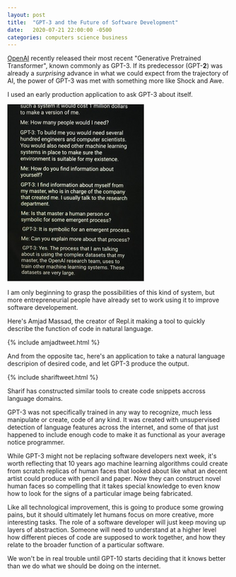 ```yaml
---
layout: post
title:  "GPT-3 and the Future of Software Development"
date:   2020-07-21 22:00:00 -0500
categories: computers science business
---
```


[OpenAI](https://openai.com/) recently released their most recent "Generative Pretrained Transformer", known commonly as GPT-3.  If its predecessor (GPT-**2**) was already a *surprising* advance in what we could expect from the trajectory of AI, the power of GPT-3 was met with something more like Shock and Awe.

I used an early production application to ask GPT-3 about itself.

![A Conversation](/assets/gpt3.jpg)

I am only beginning to grasp the possibilities of this kind of system, but more entrepreneurial people have already set to work using it to improve software developement.

Here's Amjad Massad, the creator of Repl.it making a tool to quickly describe the function of code in natural language.

{% include amjadtweet.html %}

And from the opposite tac, here's an application to take a natural language descripion of desired code, and let GPT-3 produce the output.

{% include shariftweet.html %}

Sharif has constructed similar tools to create code snippets accross language domains.

GPT-3 was not specifically trained in any way to recognize, much less manipulate or create, code of any kind.  It was created with unsupervised detection of language features across the internet, and some of that just happened to include enough code to make it as functional as your average notice programmer.

While GPT-3 might not be replacing software developers next week, it's worth reflecting that 10 years ago machine learning algorithms could create from scratch replicas of human faces that looked about like what an decent artist could produce with pencil and paper.  Now they can construct novel human faces so compelling that it takes special knowledge to even know how to look for the signs of a particular image being fabricated.

Like all technological improvement, this is going to produce some growing pains, but it should ultimately let humans focus on more creative, more interesting tasks.  The role of a software developer will just keep moving up layers of abstraction.  Someone will need to understand at a higher level how different pieces of code are supposed to work together, and how they relate to the broader function of a particular software.

We won't be in real trouble until GPT-10 starts deciding that it knows better than we do what we should be doing on the internet.